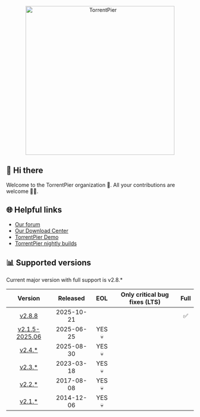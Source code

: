 <p align="center"><a href="https://torrentpier.com"><img src="https://torrentpier.com/styles/default/xenforo/bull-logo.svg" width="400px" alt="TorrentPier" /></a></p>

## 👋 Hi there

Welcome to the TorrentPier organization 🐂. All your contributions are welcome 👨‍💻.

## 🌐 Helpful links

- [Our forum](https://torrentpier.com/)
- [Our Download Center](https://get-torrentpier.duckdns.org/)
- [TorrentPier Demo](https://torrentpier.duckdns.org/)
- [TorrentPier nightly builds](https://nightly.link/torrentpier/torrentpier/workflows/ci/master/TorrentPier-master)

## 📊 Supported versions

Current major version with full support is v2.8.*

|                                           Version                                            |  Released  |  EOL   | Only critical bug fixes (LTS) | Full |
|:--------------------------------------------------------------------------------------------:|:----------:|:------:|:-----------------------------:|:----:|
| [v2.8.8](https://github.com/torrentpier/torrentpier/releases/tag/v2.8.8) | 2025-10-21 | | | ✅ |
| [v2.1.5-2025.06](https://github.com/torrentpier/torrentpier-lts/releases/tag/v2.1.5-2025.06) | 2025-06-25 | YES 💀 |                               |      |
|           [v2.4.*](https://github.com/torrentpier/torrentpier/releases/tag/v2.4.13)          | 2025-08-30 | YES 💀 |                               |      |
|           [v2.3.*](https://github.com/torrentpier/torrentpier/releases/tag/v2.3.1)           | 2023-03-18 | YES 💀 |                               |      |
|           [v2.2.*](https://github.com/torrentpier/torrentpier/releases/tag/v2.2.3)           | 2017-08-08 | YES 💀 |                               |      |
|           [v2.1.*](https://github.com/torrentpier/torrentpier/releases/tag/v2.1.5)           | 2014-12-06 | YES 💀 |                               |      |
